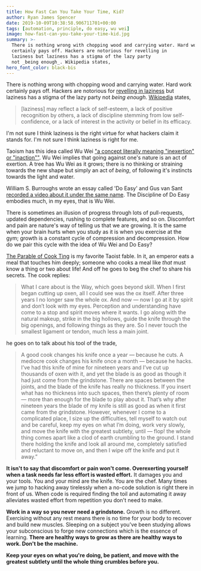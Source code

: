 ```yaml
---
title: How Fast Can You Take Your Time, Kid?
author: Ryan James Spencer
date: 2019-10-09T10:38:58.906711701+00:00
tags: [automation, principle, do easy, wu wei]
image: how-fast-can-you-take-your-time-kid.jpg
summary: >-
  There is nothing wrong with chopping wood and carrying water. Hard work
  certainly pays off. Hackers are notorious for revelling in
  laziness but laziness has a stigma of the lazy party
  not _being enough_. Wikipedia states,
hero_font_color: black-bis
---
```


There is nothing wrong with chopping wood and carrying water. Hard work
certainly pays off. Hackers are notorious for [revelling in
laziness](http://threevirtues.com/) but laziness has a stigma of the lazy party
not _being enough_. [Wikipedia](https://en.wikipedia.org/wiki/Laziness) states,

> [laziness] may reflect a lack of self-esteem, a lack of positive recognition by
> others, a lack of discipline stemming from low self-confidence, or a lack of
> interest in the activity or belief in its efficacy.

I'm not sure I think laziness is the right virtue for what hackers claim it
stands for. I'm not sure I think laziness is right for me.

Taoism has this idea called Wu Wei ["a concept literally meaning "inexertion" or
"inaction""](https://en.wikipedia.org/wiki/Wu_wei). Wu Wei implies that going
against one's nature is an act of exertion. A tree has Wu Wei as it grows; there
is no thinking or straining towards the new shape but simply an act of _being_,
of following it's instincts towards the light and water.

William S. Burroughs wrote an essay called 'Do Easy' and Gus van Sant [recorded
a video about it under the same
name](https://www.youtube.com/watch?v=eoOUBETTyMI). The Discipline of Do Easy
embodies much, in my eyes, that is Wu Wei.

There is sometimes an illusion of progress through lots of pull-requests,
updated dependencies, rushing to complete features, and so on. Discomfort and
pain are nature's way of telling us that we are growing. It is the same when
your brain hurts when you study as it is when you exercise at the gym; growth is
a constant cycle of compression and decompression. How do we pair this cycle
with the idea of Wu Wei and Do Easy?

[The Parable of Cook
Ting](http://www.bopsecrets.org/gateway/passages/chuang-tzu.htm) is my favorite
Taoist fable. In it, an emperor eats a meal that touches him deeply; someone who
cooks a meal like _that_ must know a thing or two about life! And off he goes to
beg the chef to share his secrets. The cook replies:

> What I care about is the Way, which goes beyond skill. When I first began
> cutting up oxen, all I could see was the ox itself. After three years I no
> longer saw the whole ox. And now — now I go at it by spirit and don’t look
> with my eyes. Perception and understanding have come to a stop and spirit
> moves where it wants. I go along with the natural makeup, strike in the big
> hollows, guide the knife through the big openings, and following things as
> they are. So I never touch the smallest ligament or tendon, much less a main
> joint.

he goes on to talk about his tool of the trade,

> A good cook changes his knife once a year — because he cuts. A mediocre cook
> changes his knife once a month — because he hacks. I’ve had this knife of mine
> for nineteen years and I’ve cut up thousands of oxen with it, and yet the
> blade is as good as though it had just come from the grindstone. There are
> spaces between the joints, and the blade of the knife has really no thickness.
> If you insert what has no thickness into such spaces, then there’s plenty of
> room — more than enough for the blade to play about it. That’s why after
> nineteen years the blade of my knife is still as good as when it first came
> from the grindstone. However, whenever I come to a complicated place, I size
> up the difficulties, tell myself to watch out and be careful, keep my eyes on
> what I’m doing, work very slowly, and move the knife with the greatest
> subtlety, until — flop! the whole thing comes apart like a clod of earth
> crumbling to the ground. I stand there holding the knife and look all around
> me, completely satisfied and reluctant to move on, and then I wipe off the
> knife and put it away.”

**It isn't to say that discomfort or pain won't come. Overexerting yourself when
a task needs far less effort is wasted effort.** It damages you and your tools.
You and your mind are the knife. You are the chef. Many times we jump to hacking
away tirelessly when a no-code solution is right there in front of us. When code
is required finding the toil and automating it away alleviates wasted effort
from repetition you don't need to make.

**Work in a way so you never need a grindstone.** Growth is no different. Exercising
without any rest means there is no time for your body to recover and build new
muscles. Sleeping on a subject you've been studying allows your subconscious to
forge new connections which is the essence of learning. **There are healthy ways
to grow as there are healthy ways to work. Don't be the machine.**

**Keep your eyes on what you're doing, be patient, and move with the greatest
subtlety until the whole thing crumbles before you.**
